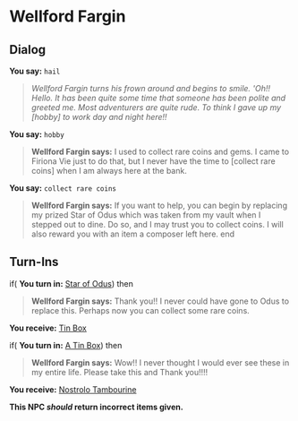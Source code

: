 # Wellford Fargin
## Dialog

**You say:** `hail`



>*Wellford Fargin turns his frown around and begins to smile. 'Oh!! Hello. It has been quite some time that someone has been polite and greeted me. Most adventurers are quite rude. To think I gave up my [hobby] to work day and night here!!*


**You say:** `hobby`



>**Wellford Fargin says:** I used to collect rare coins and gems. I came to Firiona Vie just to do that, but I never have the time to [collect rare coins] when I am always here at the bank.

**You say:** `collect rare coins`



>**Wellford Fargin says:** If you want to help, you can begin by replacing my prized Star of Odus which was taken from my vault when I stepped out to dine. Do so, and I may trust you to collect coins. I will also reward you with an item a composer left here.
end

## Turn-Ins







if( **You turn in:** [Star of Odus](/item/10059)) then


>**Wellford Fargin says:** Thank you!! I never could have gone to Odus to replace this. Perhaps now you can collect some rare coins.


 **You receive:**  [Tin Box](/item/17045) 



if( **You turn in:** [A Tin Box](/item/12829)) then


>**Wellford Fargin says:** Wow!! I never thought I would ever see these in my entire life.  Please take this and Thank you!!!!


 **You receive:**  [Nostrolo Tambourine](/item/12940) 

**This NPC *should* return incorrect items given.**
